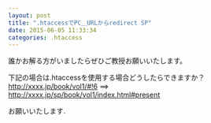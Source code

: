 ```yaml
---
layout: post
title: ".htaccessでPC＿URLからredirect SP"
date: 2015-06-05 11:33:34
categories: .htaccess
---
```

<p>誰かお解る方がいましたらぜひご教授お願いいたします。</p>

<p>下記の場合は.htaccessを使用する場合どうしたらできますか？<br>
<a href="http://xxxx.jp/book/vol1/#!6" rel="nofollow">http://xxxx.jp/book/vol1/#!6</a>  ==>  <a href="http://xxxx.jp/sp/book/vol1/index.html#present" rel="nofollow">http://xxxx.jp/sp/book/vol1/index.html#present</a></p>

<p>お願いいたします.</p>

